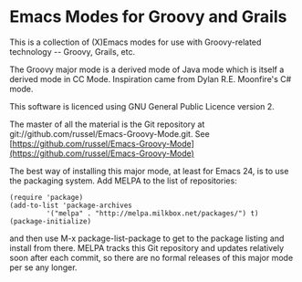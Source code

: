 # Emacs Modes for Groovy and Grails

This is a collection of (X)Emacs modes for use with Groovy-related technology -- Groovy, Grails, etc.

The Groovy major mode is a derived mode of Java mode which is itself a derived mode in CC Mode. Inspiration
came from Dylan R.E. Moonfire's C# mode.

This software is licenced using GNU General Public Licence version 2.

The master of all the material is the Git repository at git://github.com/russel/Emacs-Groovy-Mode.git. See
[https://github.com/russel/Emacs-Groovy-Mode](https://github.com/russel/Emacs-Groovy-Mode)

The best way of installing this major mode, at least for Emacs 24, is to use the packaging system. Add MELPA
to the list of repositories:

    (require 'package)
    (add-to-list 'package-archives
             '("melpa" . "http://melpa.milkbox.net/packages/") t)
    (package-initialize)

and then use M-x package-list-package to get to the package listing and install from there. MELPA tracks
this Git repository and updates relatively soon after each commit, so there are no formal releases of this
major mode per se any longer.
